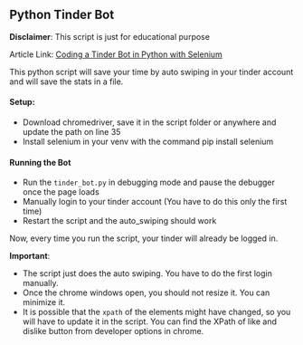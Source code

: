 ## Python Tinder Bot

**Disclaimer**: This script is just for educational purpose

Article Link: [Coding a Tinder Bot in Python with Selenium](https://oddblogger.com/tinder-bot-python-selenium/)

This python script will save your time by auto swiping in your tinder account and will 
save the stats in a file.

#### Setup:
* Download chromedriver, save it in the script folder or anywhere and update the path on line 35
* Install selenium in your venv with the command pip install selenium

#### Running the Bot
* Run the `tinder_bot.py` in debugging mode and pause the debugger once the page loads
* Manually login to your tinder account (You have to do this only the first time)
* Restart the script and the auto_swiping should work

Now, every time you run the script, your tinder will already be logged in.

**Important**: 
* The script just does the auto swiping. You have to do the first login manually.
* Once the chrome windows open, you should not resize it. You can minimize it.
* It is possible that the `xpath` of the elements might have changed, so you will have to
update it in the script. You can find the XPath of like and dislike button from developer
options in chrome.
